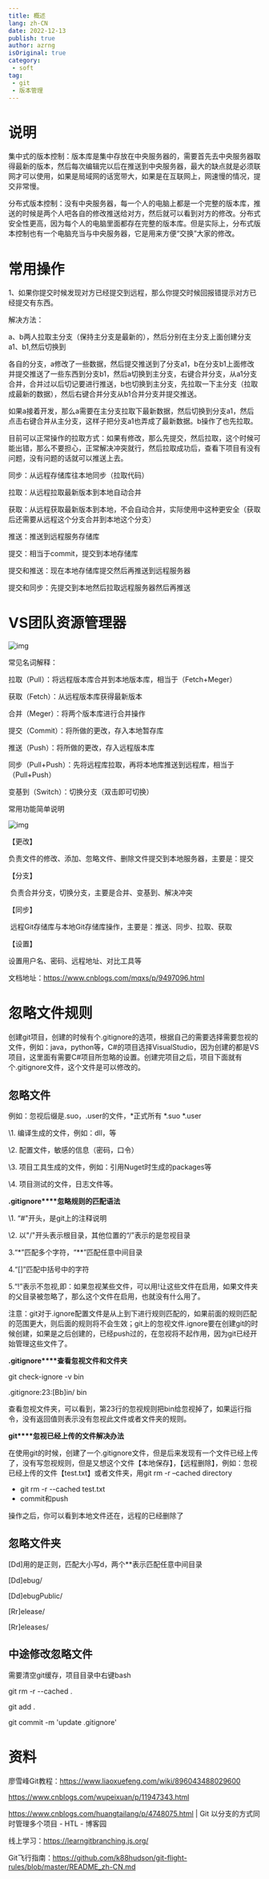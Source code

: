 ```yaml
---
title: 概述
lang: zh-CN
date: 2022-12-13
publish: true
author: azrng
isOriginal: true
category:
 - soft
tag:
 - git
 - 版本管理
---
```


# 说明

集中式的版本控制：版本库是集中存放在中央服务器的，需要首先去中央服务器取得最新的版本，然后每次编辑完以后在推送到中央服务器，最大的缺点就是必须联网才可以使用，如果是局域网的话宽带大，如果是在互联网上，网速慢的情况，提交非常慢。

分布式版本控制：没有中央服务器，每一个人的电脑上都是一个完整的版本库，推送的时候是两个人吧各自的修改推送给对方，然后就可以看到对方的修改。分布式安全性更高，因为每个人的电脑里面都存在完整的版本库。但是实际上，分布式版本控制也有一个电脑充当与中央服务器，它是用来方便“交换”大家的修改。

# 常用操作

1、如果你提交时候发现对方已经提交到远程，那么你提交时候回报错提示对方已经提交有东西。

解决方法：

a、b两人拉取主分支（保持主分支是最新的），然后分别在主分支上面创建分支a1、b1,然后切换到

各自的分支，a修改了一些数据，然后提交推送到了分支a1，b在分支b1上面修改并提交推送了一些东西到分支b1，然后a切换到主分支，右键合并分支，从a1分支合并，合并过以后切记要进行推送，b也切换到主分支，先拉取一下主分支（拉取成最新的数据），然后右键合并分支从b1合并分支并提交推送。

如果a接着开发，那么a需要在主分支拉取下最新数据，然后切换到分支a1，然后点击右键合并从主分支，这样子把分支a1也弄成了最新数据。b操作了也先拉取。

 

目前可以正常操作的拉取方式：如果有修改，那么先提交，然后拉取，这个时候可能出错，那么不要担心，正常解决冲突就行，然后拉取成功后，查看下项目有没有问题，没有问题的话就可以推送上去。

 

同步：从远程存储库往本地同步（拉取代码）

拉取：从远程拉取最新版本到本地自动合并

获取：从远程获取最新版本到本地，不会自动合并，实际使用中这种更安全（获取后还需要从远程这个分支合并到本地这个分支） 

推送：推送到远程服务存储库

提交：相当于commit，提交到本地存储库

提交和推送：现在本地存储库提交然后再推送到远程服务器

提交和同步：先提交到本地然后拉取远程服务器然后再推送

# VS团队资源管理器

![img](https://cdn.jsdelivr.net/gh/azrng/file/blog202212132233248.png)

常见名词解释：

拉取（Pull）：将远程版本库合并到本地版本库，相当于（Fetch+Meger）

获取（Fetch）：从远程版本库获得最新版本

合并（Meger）：将两个版本库进行合并操作

提交（Commit）：将所做的更改，存入本地暂存库

推送（Push）：将所做的更改，存入远程版本库

同步（Pull+Push）：先将远程库拉取，再将本地库推送到远程库，相当于（Pull+Push）

变基到（Switch）：切换分支（双击即可切换）

常用功能简单说明

![img](https://cdn.jsdelivr.net/gh/azrng/file/blog202212132233191.png)

【更改】

   负责文件的修改、添加、忽略文件、删除文件提交到本地服务器，主要是：提交

【分支】

​    负责合并分支，切换分支，主要是合并、变基到、解决冲突

【同步】

​    远程Git存储库与本地Git存储库操作，主要是：推送、同步、拉取、获取

【设置】

   设置用户名、密码、远程地址、对比工具等

文档地址：https://www.cnblogs.com/mqxs/p/9497096.html

# 忽略文件规则

创建git项目，创建的时候有个.gitignore的选项，根据自己的需要选择需要忽视的文件，例如：java，python等，C#的项目选择VisualStudio，因为创建的都是VS项目，这里面有需要C#项目所忽略的设置。创建完项目之后，项目下面就有个.gitignore文件，这个文件是可以修改的。

## 忽略文件

例如：忽视后缀是.suo，.user的文件，*正式所有
*.suo
*.user

\1. 编译生成的文件，例如：dll，等

\2. 配置文件，敏感的信息（密码，口令）

\3. 项目工具生成的文件，例如：引用Nuget时生成的packages等

\4. 项目测试的文件，日志文件等。

**.gitignore****忽略规则的匹配语法**

\1. “#"开头，是git上的注释说明

\2. 以"/"开头表示根目录，其他位置的“/”表示的是忽视目录

3.“*”匹配多个字符，“**”匹配任意中间目录

4.“[]”匹配中括号中的字符

5.“!”表示不忽视,即：如果忽视某些文件，可以用!让这些文件在启用，如果文件夹的父目录被忽略了，那么这个文件在启用，也就没有什么用了。

注意：git对于.ignore配置文件是从上到下进行规则匹配的，如果前面的规则匹配的范围更大，则后面的规则将不会生效；git上的忽视文件.ignore要在创建git的时候创建，如果是之后创建的，已经push过的，在忽视将不起作用，因为git已经开始管理这些文件了。

**.gitignore****查看忽视文件和文件夹**

 git check-ignore -v bin

 .gitignore:23:[Bb]in/  bin

查看忽视文件夹，可以看到，第23行的忽视规则把bin给忽视掉了，如果运行指令，没有返回值则表示没有忽视此文件或者文件夹的规则。

**git****忽视已经上传的文件解决办法**

在使用git的时候，创建了一个.gitignore文件，但是后来发现有一个文件已经上传了，没有写忽视规则，但是又想这个文件【本地保存】，【远程删除】，例如：忽视已经上传的文件【test.txt】或者文件夹，用git rm -r –cached directory

* git rm -r --cached test.txt
* commit和push

操作之后，你可以看到本地文件还在，远程的已经删除了

## 忽略文件夹

[Dd]用的是正则，匹配大小写d，两个**表示匹配任意中间目录

[Dd]ebug/

[Dd]ebugPublic/

[Rr]elease/

[Rr]eleases/

## 中途修改忽略文件

需要清空git缓存，项目目录中右键bash

git rm -r --cached .

git add .

git commit -m 'update .gitignore'

# 资料

廖雪峰Git教程：https://www.liaoxuefeng.com/wiki/896043488029600

https://www.cnblogs.com/wupeixuan/p/11947343.html

https://www.cnblogs.com/huangtailang/p/4748075.html | Git 以分支的方式同时管理多个项目 - HTL - 博客园

线上学习：https://learngitbranching.js.org/

Git飞行指南：https://github.com/k88hudson/git-flight-rules/blob/master/README_zh-CN.md